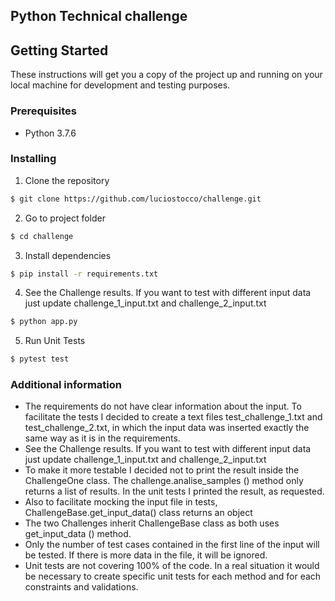 
## Python Technical challenge


## Getting Started

These instructions will get you a copy of the project up and running on your local machine for development and testing purposes. 

### Prerequisites

* Python 3.7.6

### Installing

1. Clone the repository

```sh
$ git clone https://github.com/luciostocco/challenge.git
```

2. Go to project folder

```sh
$ cd challenge
```

3. Install dependencies

```sh
$ pip install -r requirements.txt
```

4. See the Challenge results. If you want to test with different input data just update challenge_1_input.txt and challenge_2_input.txt

```sh
$ python app.py
```

5. Run Unit Tests

```sh
$ pytest test
```

### Additional information

* The requirements do not have clear information about the input. To facilitate the tests I decided to create a text files test_challenge_1.txt and test_challenge_2.txt, in which the input data was inserted exactly the same way as it is in the requirements.
* See the Challenge results. If you want to test with different input data just update challenge_1_input.txt and challenge_2_input.txt
* To make it more testable I decided not to print the result inside the ChallengeOne class. The challenge.analise_samples () method only returns a list of results. In the unit tests I printed the result, as requested.
* Also to facilitate mocking the input file in tests, ChallengeBase.get_input_data() class  returns an object
* The two Challenges inherit ChallengeBase class as both uses get_input_data () method.
* Only the number of test cases contained in the first line of the input will be tested. If there is more data in the file, it will be ignored.
* Unit tests are not covering 100% of the code. In a real situation it would be necessary to create specific unit tests for each method and for each constraints and validations.

